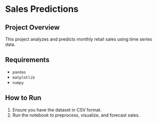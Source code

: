# Sales Predictions

## Project Overview
This project analyzes and predicts monthly retail sales using time series data.

## Requirements
- `pandas`
- `matplotlib`
- `numpy`

## How to Run
1. Ensure you have the dataset in CSV format.
2. Run the notebook to preprocess, visualize, and forecast sales.
